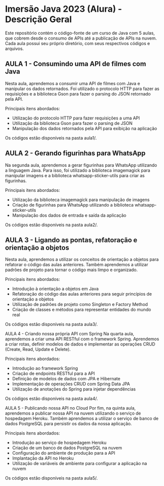 # Imersão Java 2023 (Alura) - Descrição Geral
Este repositório contém o código-fonte de um curso de Java com 5 aulas, que cobrem desde o consumo de APIs até a publicação de APIs na nuvem. Cada aula possui seu próprio diretório, com seus respectivos códigos e arquivos.

## AULA 1 - Consumindo uma API de filmes com Java
Nesta aula, aprendemos a consumir uma API de filmes com Java e manipular os dados retornados. Foi utilizado o protocolo HTTP para fazer as requisições e a biblioteca Gson para fazer o parsing do JSON retornado pela API.

Principais itens abordados:
- Utilização do protocolo HTTP para fazer requisições a uma API
- Utilização da biblioteca Gson para fazer o parsing de JSON
- Manipulação dos dados retornados pela API para exibição na aplicação

Os códigos estão disponíveis na pasta aula1/.

## AULA 2 - Gerando figurinhas para WhatsApp
Na segunda aula, aprendemos a gerar figurinhas para WhatsApp utilizando a linguagem Java. Para isso, foi utilizado a biblioteca imagemagick para manipular imagens e a biblioteca whatsapp-sticker-utils para criar as figurinhas.

Principais itens abordados:
- Utilização da biblioteca imagemagick para manipulação de imagens
- Criação de figurinhas para WhatsApp utilizando a biblioteca whatsapp-sticker-utils
- Manipulação dos dados de entrada e saída da aplicação

Os códigos estão disponíveis na pasta aula2/.

## AULA 3 - Ligando as pontas, refatoração e orientação a objetos
Nesta aula, aprendemos a utilizar os conceitos de orientação a objetos para refatorar o código das aulas anteriores. Também aprendemos a utilizar padrões de projeto para tornar o código mais limpo e organizado.

Principais itens abordados:
- Introdução à orientação a objetos em Java
- Refatoração do código das aulas anteriores para seguir princípios de orientação a objetos
- Utilização de padrões de projeto como Singleton e Factory Method
- Criação de classes e métodos para representar entidades do mundo real

Os códigos estão disponíveis na pasta aula3/.

AULA 4 - Criando nossa própria API com Spring
Na quarta aula, aprendemos a criar uma API RESTful com o framework Spring. Aprendemos a criar rotas, definir modelos de dados e implementar as operações CRUD (Create, Read, Update e Delete).

Principais itens abordados:
- Introdução ao framework Spring
- Criação de endpoints RESTful para a API
- Definição de modelos de dados com JPA e Hibernate
- Implementação de operações CRUD com Spring Data JPA
- Utilização de anotações do Spring para injetar dependências

Os códigos estão disponíveis na pasta aula4/.

AULA 5 - Publicando nossa API no Cloud
Por fim, na quinta aula, aprendemos a publicar nossa API na nuvem utilizando o serviço de hospedagem Heroku. Também aprendemos a utilizar o serviço de banco de dados PostgreSQL para persistir os dados da nossa aplicação.

Principais itens abordados:
- Introdução ao serviço de hospedagem Heroku
- Criação de um banco de dados PostgreSQL na nuvem
- Configuração do ambiente de produção para a API
- Implantação da API no Heroku
- Utilização de variáveis de ambiente para configurar a aplicação na nuvem

Os códigos estão disponíveis na pasta aula5/.